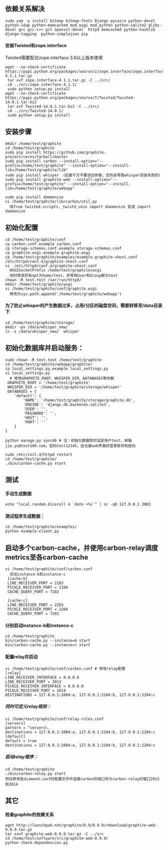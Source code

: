 ## 依赖关系解决

    sudo yum -y install bitmap bitmap-fonts Django pycairo python-devel python-ldap python-memcached mod_wsgi mod_python python-sqlite2 glibc-devel gcc gcc-c++ git openssl-devel  httpd memcached python-hashlib django-tagging  python-simplejson pip

#### 安装Twisted和zope.interface

Twisted需要配合zope.interface 3.6以上版本使用

    wget --no-check-certificate https://pypi.python.org/packages/source/z/zope.interface/zope.interface-4.1.1.tar.gz
     tar xvf zope.interface-4.1.1.tar.gz -C ../src/
     cd ../src/zope.interface-4.1.1/
     sudo python setup.py install
    wget --no-check-certificate https://pypi.python.org/packages/source/T/Twisted/Twisted-14.0.1.tar.bz2
     tar xvf Twisted-14.0.1.tar.bz2 -C ../src/
     cd ../src/Twisted-14.0.1/
     sudo python setup.py install

## 安装步骤

    mkdir /home/test/graphite
    cd /home/test/graphite
    sudo pip install https://github.com/graphite-project/ceres/tarball/master
    sudo pip install carbon --install-option="--prefix=/home/test/graphite" --install-option="--install-lib=/home/test/graphite/lib"
    sudo pip install whisper （后面千万不要添加参数，否则会导致whisper安装失败的）
    sudo pip install graphite-web --install-option="--prefix=/home/test/graphite" --install-option="--install-lib=/home/test/graphite/webapp"

    sudo pip install daemonize
    vi /home/test/graphite/lib/carbon/util.py
      改from twisted.scripts._twistd_unix import daemonize 变成 import daemonize

## 初始化配置

    cd /home/test/graphite/conf
    cp carbon.conf.example carbon.conf
    cp storage-schemas.conf.example storage-schemas.conf
    cp graphite.wsgi.example graphite.wsgi
    cp /home/test/graphite/examples/example-graphite-vhost.conf /etc/httpd/conf.d/graphite-vhost.conf
    vi  /etc/httpd/conf.d/graphite-vhost.conf
      WSGISocketPrefix /home/test/graphite/wsgi
      同时修改所有opt为home/test，并修改User和Group都为test
    chown -R test.test /var/run/httpd/
    mkdir /home/test/graphite/wsgi
    vi /home/test/graphite/conf/graphite.wsgi
      修改为sys.path.append('/home/test/graphite/webapp')

#### 为了防止whisper的产生数据过多，占用/分区的磁盘空间，需要转移至/data目录下

    cd /home/test/graphite/storage/
    mkdir -pv /data/whisper_new/
    ln -s /data/whisper_new/  whisper

## 初始化数据库并启动服务：

    sudo chown -R test.test /home/test/graphite
    cd /home/test/graphite/webapp/graphite/
    cp local_settings.py.example local_settings.py
    vi local_settings.py
      # 修改GRAPHITE_ROOT、WHISPER_DIR、DATABASES等参数
     GRAPHITE_ROOT = '/home/test/graphite'
     WHISPER_DIR = '/home/test/graphite/storage/whisper'
     DATABASES = {
        'default': {
            'NAME': '/home/test/graphite/storage/graphite.db',
            'ENGINE': 'django.db.backends.sqlite3',
            'USER': '',
            'PASSWORD': '',
            'HOST': '',
            'PORT': ''
        }
    }

    python manage.py syncdb # 注：初始化数据库时设定用户test，邮箱jie.yu@test100.com，密码test12345，这也是web界面的登录账号和密码

    sudo /etc/init.d/httpd restart
    cd /home/test/graphite/
    ./bin/carbon-cache.py start


## 测试

#### 手动生成数据
    echo "local.random.diceroll 4 `date +%s`" | nc -q0 127.0.0.1 2003

#### 测试程序生成数据：
    cd /home/test/graphite/examples/
    python example-client.py


## 启动多个carbon-cache，并使用carbon-relay调度metrics至各carbon-cache

    vi /home/test/graphite/conf/carbon.conf
      添加instance-b和instance-c
     [cache:b]
     LINE_RECEIVER_PORT = 2103
     PICKLE_RECEIVER_PORT = 2104
     CACHE_QUERY_PORT = 7102

     [cache:c]
     LINE_RECEIVER_PORT = 2203
     PICKLE_RECEIVER_PORT = 2204
     CACHE_QUERY_PORT = 7202

#### 分别启动instance-b和instance-c

    cd /home/test/graphite
    bin/carbon-cache.py --instance=b start
    bin/carbon-cache.py --instance=c start

#### 配置relay并启动

    vi /home/test/graphite/conf/carbon.conf # 修改relay配置
	[relay]
	LINE_RECEIVER_INTERFACE = 0.0.0.0
	LINE_RECEIVER_PORT = 2013
	PICKLE_RECEIVER_INTERFACE = 0.0.0.0
	PICKLE_RECEIVER_PORT = 2014
	DESTINATIONS = 127.0.0.1:2004:a, 127.0.0.1:2104:b, 127.0.0.1:2204:c

##### 同时可定义relay规则：

    vi /home/test/graphite/conf/relay-rules.conf
	[servers]
	pattern = ^servers\.
	destinations = 127.0.0.1:2004:a, 127.0.0.1:2104:b, 127.0.0.1:2204:c
	[default]
	default = true
	destinations = 127.0.0.1:2004:a, 127.0.0.1:2104:b, 127.0.0.1:2204:c

##### 启动relay程序：

    cd /home/test/graphite
    ./bin/carbon-relay.py start
    然后修改各diamond.conf的配置文件中连接carbon的端口号为carbon-relay的端口2013和2014

## 其它

#### 检查graphite的依赖关系

    wget http://launchpad.net/graphite/0.9/0.9.9/+download/graphite-web-0.9.9.tar.gz
    tar zxvf graphite-web-0.9.9.tar.gz -C ../src
    cd /home/test/software/src/graphite-web-0.9.9/
    python check-dependencies.py

